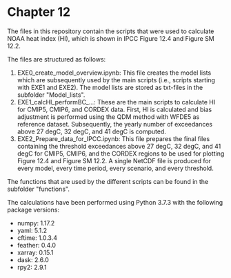 # Chapter 12

The files in this repository contain the scripts that were used to calculate NOAA heat index (HI), which is shown in IPCC Figure 12.4 and Figure SM 12.2.

The files are structured as follows:
1) EXE0_create_model_overview.ipynb: This file creates the model lists which are subsequently used by the main scripts (i.e., scripts starting with EXE1 and EXE2). The model lists are stored as txt-files in the subfolder "Model_lists".
2) EXE1_calcHI_performBC_...: These are the main scripts to calculate HI for CMIP5, CMIP6, and CORDEX data. First, HI is calculated and bias adjustment is performed using the QDM method with WFDE5 as reference dataset. Subsequently, the yearly number of exceedances above 27 degC, 32 degC, and 41 degC is computed.
3) EXE2_Prepare_data_for_IPCC.ipynb: This file prepares the final files containing the threshold exceedances above 27 degC, 32 degC, and 41 degC for CMIP5, CMIP6, and the CORDEX regions to be used for plotting Figure 12.4 and Figure SM 12.2. A single NetCDF file is produced for every model, every time period, every scenario, and every threshold.

The functions that are used by the different scripts can be found in the subfolder "functions".

The calculations have been performed using Python 3.7.3 with the following package versions:
- numpy: 1.17.2
- yaml: 5.1.2
- cftime: 1.0.3.4
- feather: 0.4.0
- xarray: 0.15.1
- dask: 2.6.0
- rpy2: 2.9.1